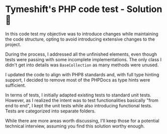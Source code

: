 # Tymeshift's PHP code test - Solution 🧪

In this code test my objective was to introduce changes while maintaining the code structure, opting to avoid introducing extensive changes to the project.

During the process, I addressed all the unfinished elements, even though tests were passing with some incomplete implementations. The only class I didn't get into details was `BaseCollection` as many methods were unused.

I updated the code to align with PHP8 standards and, with full type hinting support, I decided to remove most of the PHPDocs as type hints were sufficient.

In terms of tests, I initially adapted existing tests to standard unit tests. However, as I realized the intent was to test functionalities basically "from end to end", I kept the unit tests while also introducing functional tests. Tests are categorized into separate folders.

While there are more areas worth discussing, I'll keep those for a potential technical interview, assuming you find this solution worthy enough.